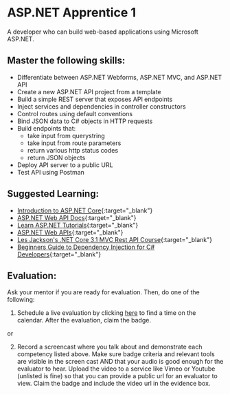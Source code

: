 # ASP.NET Apprentice 1

A developer who can build web-based applications using Microsoft ASP.NET.

## Master the following skills:

* Differentiate between ASP.NET Webforms, ASP.NET MVC, and ASP.NET API
* Create a new ASP.NET API project from a template
* Build a simple REST server that exposes API endpoints
* Inject services and dependencies in controller constructors
* Control routes using default conventions
* Bind JSON data to C# objects in HTTP requests
* Build endpoints that:
  * take input from querystring
  * take input from route parameters
  * return various http status codes
  * return JSON objects
* Deploy API server to a public URL
* Test API using Postman

## Suggested Learning:

* [Introduction to ASP.NET Core](https://www.udemy.com/course/introduction-to-aspnet-core-x/){:target="_blank"}
* [ASP.NET Web API Docs](https://docs.microsoft.com/en-us/aspnet/web-api/){:target="_blank"}
* [Learn ASP.NET Tutorials](https://dotnet.microsoft.com/learn/aspnet){:target="_blank"}
* [ASP.NET Web APIs](https://dotnet.microsoft.com/apps/aspnet/apis){:target="_blank"}
* [Les Jackson's .NET Core 3.1 MVC Rest API Course](https://www.youtube.com/watch?v=fmvcAzHpsk8){:target="_blank"}
* [Beginners Guide to Dependency Injection for C# Developers](https://www.udemy.com/course/injection-intro/){:target="_blank"}

## Evaluation:

Ask your mentor if you are ready for evaluation. Then, do one of the following:

1. Schedule a live evaluation by clicking [here](http://evals.codex.academy) to find a time on the calendar. After the evaluation, claim the badge.

or

2. Record a screencast where you talk about and demonstrate each competency listed above. Make sure badge criteria and relevant tools are visible in the screen cast AND that your audio is good enough for the evaluator to hear. Upload the video to a service like Vimeo or Youtube (unlisted is fine) so that you can provide a public url for an evaluator to view. Claim the badge and include the video url in the evidence box.
